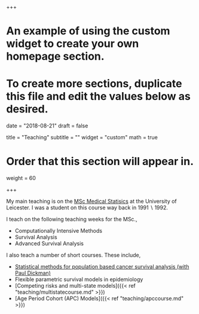 +++
# An example of using the custom widget to create your own homepage section.
# To create more sections, duplicate this file and edit the values below as desired.

date = "2018-08-21"
draft = false

title = "Teaching"
subtitle = ""
widget = "custom"
math = true
# Order that this section will appear in.
weight = 60

+++

My main teaching is on the [MSc Medical Statisics](https://le.ac.uk/courses/medical-statistics-msc) at the University of Leicester. I was a student on  this course way back in $1991 \backslash 1992$.

I teach on the following teaching weeks for the MSc.,

- Computationally Intensive Methods
- Survival Analysis
- Advanced Survival Analysis

I also teach a number of short courses. These include,

- [Statistical methods for population based cancer survival analysis (with Paul Dickman)](http://cansurv.net/)
- Flexible parametric survival models in epidemiology
- [Competing risks and multi-state models]({{< ref "teaching/multistatecourse.md" >}})
- [Age Period Cohort (APC) Models]({{< ref "teaching/apccourse.md" >}})
